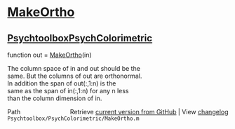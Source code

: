 # [MakeOrtho](MakeOrtho)
## [Psychtoolbox](Psychtoolbox)[PsychColorimetric](PsychColorimetric)

function out = [MakeOrtho](MakeOrtho)(in)  
  
The column space of in and out should be the  
same.  But the columns of out are orthonormal.  
In addition the span of out(:,1:n) is the  
same as the span of in(:,1:n) for any n less  
than the column dimension of in.  




<div class="code_header" style="text-align:right;">
  <span style="float:left;">Path&nbsp;&nbsp;</span> <span class="counter">Retrieve <a href=
  "https://raw.github.com/Psychtoolbox-3/Psychtoolbox-3/beta/Psychtoolbox/PsychColorimetric/MakeOrtho.m">current version from GitHub</a> | View <a href=
  "https://github.com/Psychtoolbox-3/Psychtoolbox-3/commits/beta/Psychtoolbox/PsychColorimetric/MakeOrtho.m">changelog</a></span>
</div>
<div class="code">
  <code>Psychtoolbox/PsychColorimetric/MakeOrtho.m</code>
</div>

